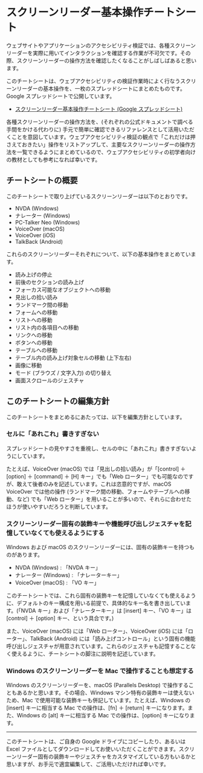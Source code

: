 # スクリーンリーダー基本操作チートシート


ウェブサイトやアプリケーションのアクセシビリティ検証では、各種スクリーンリーダーを実際に用いてインタラクションを確認する作業が不可欠です。その際、スクリーンリーダーの操作方法を確認したくなることがしばしばあると思います。

このチートシートは、ウェブアクセシビリティの検証作業時によく行なうスクリーンリーダーの基本操作を、一枚のスプレッドシートにまとめたものです。Google スプレッドシートで公開しています。

- [スクリーンリーダー基本操作チートシート (Google スプレッドシート)](https://docs.google.com/spreadsheets/d/1_F6L_VC2v-ZJKSbjqtk0EFW1zoBu5pgFcAGLtu6kVwQ/edit?usp=sharing)

各種スクリーンリーダーの操作方法を、(それぞれの公式ドキュメントで調べる手間をかける代わりに) 手元で簡単に確認できるリファレンスとして活用いただくことを意図しています。ウェブアクセシビリティ検証の観点で「これだけは押さえておきたい」操作をリストアップして、主要なスクリーンリーダーの操作方法を一覧できるようにまとめているので、ウェブアクセシビリティの初学者向けの教材としても参考になれば幸いです。

## チートシートの概要

このチートシートで取り上げているスクリーンリーダーは以下のとおりです。

- NVDA (Windows)
- ナレーター (Windows)
- PC-Talker Neo (Windows)
- VoiceOver (macOS)
- VoiceOver (iOS)
- TalkBack (Android)

これらのスクリーンリーダーそれぞれについて、以下の基本操作をまとめています。

- 読み上げの停止
- 前後のセクションの読み上げ
- フォーカス可能なオブジェクトへの移動
- 見出しの拾い読み
- ランドマーク間の移動
- フォームへの移動
- リストへの移動
- リスト内の各項目への移動
- リンクへの移動
- ボタンへの移動
- テーブルへの移動
- テーブル内の読み上げ対象セルの移動 (上下左右)
- 画像に移動
- モード (ブラウズ / 文字入力) の切り替え
- 画面スクロールのジェスチャ

## このチートシートの編集方針

このチートシートをまとめるにあたっては、以下を編集方針としています。

### セルに「あれこれ」書きすぎない

スプレッドシートの見やすさを重視し、セルの中に「あれこれ」書きすぎないようにしています。

たとえば、VoiceOver (macOS) では「見出しの拾い読み」が「[control] ＋ [option] ＋ [command] ＋ [H] キー」でも「Web ローター」でも可能なのですが、敢えて後者のみを記述しています。これは恣意的ですが、macOS VoiceOver では他の操作 (ランドマーク間の移動、フォームやテーブルへの移動、など) でも「Web ローター」を用いることが多いので、それらに合わせたほうが使いやすいだろうと判断しています。

### スクリーンリーダー固有の装飾キーや機能呼び出しジェスチャを記憶していなくても使えるようにする

Windows および macOS のスクリーンリーダーには、固有の装飾キーを持つものがあります。

- NVDA (Windows) : 「NVDA キー」
- ナレーター (Windows) : 「ナレーターキー」
- VoiceOver (macOS) : 「VO キー」

このチートシートでは、これら固有の装飾キーを記憶していなくても使えるように、デフォルトのキー構成を用いる前提で、具体的なキー名を書き出しています。(「NVDA キー」および「ナレーターキー」は [insert] キー、「VO キー」は [control] ＋ [option] キー、という具合です。)

また、VoiceOver (macOS) には「Web ローター」、VoiceOver (iOS) には「ローター」、TalkBack (Android) には「読み上げコントロール」という固有の機能呼び出しジェスチャが用意されています。これらのジェスチャも記憶することなく使えるように、チートシートの脚注に説明を記述しています。

### Windows のスクリーンリーダーを Mac で操作することも想定する

Windows のスクリーンリーダーを、macOS (Parallels Desktop) で操作することもあるかと思います。その場合、Windows マシン特有の装飾キーは使えないため、Mac で使用可能な装飾キーも併記しています。たとえば、Windows の [insert] キーに相当する Mac での操作は、[fn] ＋ [return] キーになります。また、Windows の [alt] キーに相当する Mac での操作は、[option] キーになります。

---

このチートシートは、ご自身の Google ドライブにコピーしたり、あるいは Excel ファイルとしてダウンロードしてお使いいただくことができます。スクリーンリーダー固有の装飾キーやジェスチャをカスタマイズしている方もいるかと思いますが、お手元で適宜編集して、ご活用いただければ幸いです。
